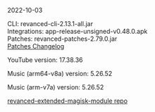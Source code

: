 2022-10-03
  
CLI: revanced-cli-2.13.1-all.jar  
Integrations: app-release-unsigned-v0.48.0.apk  
Patches: revanced-patches-2.79.0.jar  
[Patches Changelog](https://github.com/inotia00/revanced-patches/releases/tag/v2.79.0)  

YouTube version: 17.38.36  

Music (arm64-v8a) version: 5.26.52  

Music (arm-v7a) version: 5.26.52  

[revanced-extended-magisk-module repo](https://github.com/MatadorProBr/revanced-extended-magisk-module)
